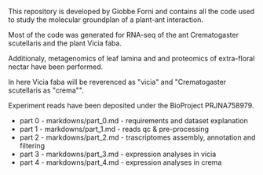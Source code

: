 This repository is developed by Giobbe Forni and contains all the code used to study the molecular groundplan of a plant-ant interaction.

Most of the code was generated for RNA-seq of the ant Crematogaster scutellaris and the plant Vicia faba.

Additionaly, metagenomics of leaf lamina and and proteomics of extra-floral nectar have been performed.

In here Vicia faba will be reverenced as "vicia" and "Crematogaster scutellaris as "crema"".

Experiment reads have been deposited under the BioProject PRJNA758979.

- part 0 - markdowns/part_0.md - requirements and dataset explanation
- part 1 - markdowns/part_1.md - reads qc & pre-processing
- part 2 - markdowns/part_2.md - trascriptomes assembly, annotation and filtering
- part 3 - markdowns/part_3.md - expression analyses in vicia
- part 4 - markdowns/part_4.md - expression analyses in crema
